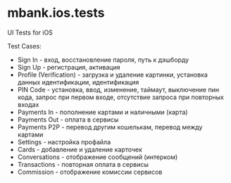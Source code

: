 # mbank.ios.tests
UI Tests for iOS

Test Cases:
- Sign In - вход, восстановление пароля, путь к дэшборду
- Sign Up - регистрация, активация
- Profile (Verification) - загрузка и удаление картинки, установка данных идентификации, идентификация
- PIN Code - установка, ввод, изменение, таймаут, выключение пин кода, запрос при первом входе, отсутствие запроса при повторных входах
- Payments In - пополнение картами и наличными (карта)
- Payments Out - оплата в сервисы
- Payments P2P - перевод другим кошелькам, перевод между картами
- Settings - настройка профайла
- Cards - добавление и удаление карточек
- Conversations - отображение сообщений (интерком)
- Transactions - повторная оплата в сервисы
- Commission - отображение комиссии сервисов
